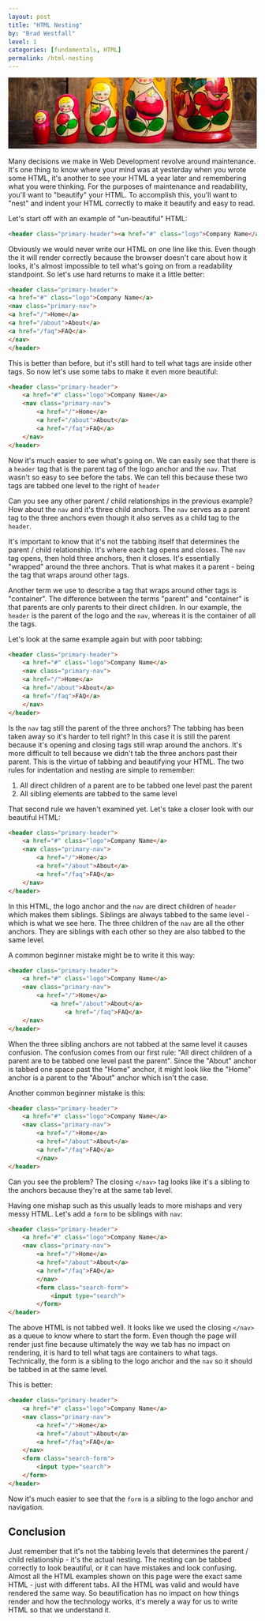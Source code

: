 ```yaml
---
layout: post
title: "HTML Nesting"
by: "Brad Westfall"
level: 1
categories: [fundamentals, HTML]
permalink: /html-nesting
---
```


<img class="bannar" src="/images/articles/nesting.jpg" alt="Nesting Dolls">

Many decisions we make in Web Development revolve around maintenance. It's one thing to know where your mind was at yesterday when you wrote some HTML, it's another to see your HTML a year later and remembering what you were thinking. For the purposes of maintenance and readability, you'll want to "beautify" your HTML. To accomplish this, you'll want to "nest" and indent your HTML correctly to make it beautify and easy to read.

Let's start off with an example of "un-beautiful" HTML:

```html
<header class="primary-header"><a href="#" class="logo">Company Name</a><nav class="primary-nav"><a href="/">Home</a><a href="/about">About</a><a href="/faq">FAQ</a></nav></header>
```

Obviously we would never write our HTML on one line like this. Even though the it will render correctly because the browser doesn't care about how it looks, it's almost impossible to tell what's going on from a readability standpoint. So let's use hard returns to make it a little better:


```html
<header class="primary-header">
<a href="#" class="logo">Company Name</a>
<nav class="primary-nav">
<a href="/">Home</a>
<a href="/about">About</a>
<a href="/faq">FAQ</a>
</nav>
</header>
```

This is better than before, but it's still hard to tell what tags are inside other tags. So now let's use some tabs to make it even more beautiful:

```html
<header class="primary-header">
    <a href="#" class="logo">Company Name</a>
    <nav class="primary-nav">
        <a href="/">Home</a>
        <a href="/about">About</a>
        <a href="/faq">FAQ</a>
    </nav>
</header>
```

Now it's much easier to see what's going on. We can easily see that there is a `header` tag that is the parent tag of the logo anchor and the `nav`. That wasn't so easy to see before the tabs. We can tell this because these two tags are tabbed one level to the right of `header`

Can you see any other parent / child relationships in the previous example? How about the `nav` and it's three child anchors. The `nav` serves as a parent tag to the three anchors even though it also serves as a child tag to the `header`.

It's important to know that it's not the tabbing itself that determines the parent / child relationship. It's where each tag opens and closes. The `nav` tag opens, then hold three anchors, then it closes. It's essentially "wrapped" around the three anchors. That is what makes it a parent - being the tag that wraps around other tags.

<p class="notice">
    Another term we use to describe a tag that wraps around other tags is "container". The difference between the terms "parent" and "container" is that parents are only parents to their direct children. In our example, the <code>header</code> is the parent of the logo and the <code>nav</code>, whereas it is the container of all the tags.
</p>

Let's look at the same example again but with poor tabbing:

```html
<header class="primary-header">
    <a href="#" class="logo">Company Name</a>
    <nav class="primary-nav">
    <a href="/">Home</a>
    <a href="/about">About</a>
    <a href="/faq">FAQ</a>
    </nav>
</header>
```

Is the `nav` tag still the parent of the three anchors? The tabbing has been taken away so it's harder to tell right? In this case it is still the parent because it's opening and closing tags still wrap around the anchors. It's more difficult to tell because we didn't tab the three anchors past their parent. This is the virtue of tabbing and beautifying your HTML. The two rules for indentation and nesting are simple to remember:

1. All direct children of a parent are to be tabbed one level past the parent
2. All sibling elements are tabbed to the same level

That second rule we haven't examined yet. Let's take a closer look with our beautiful HTML:

```html
<header class="primary-header">
    <a href="#" class="logo">Company Name</a>
    <nav class="primary-nav">
        <a href="/">Home</a>
        <a href="/about">About</a>
        <a href="/faq">FAQ</a>
    </nav>
</header>
```

In this HTML, the logo anchor and the `nav` are direct children of `header` which makes them siblings. Siblings are always tabbed to the same level - which is what we see here. The three children of the `nav` are all the other anchors. They are siblings with each other so they are also tabbed to the same level.

A common beginner mistake might be to write it this way:

```html
<header class="primary-header">
    <a href="#" class="logo">Company Name</a>
    <nav class="primary-nav">
        <a href="/">Home</a>
            <a href="/about">About</a>
                <a href="/faq">FAQ</a>
    </nav>
</header>
```

When the three sibling anchors are not tabbed at the same level it causes confusion. The confusion comes from our first rule: "All direct children of a parent are to be tabbed one level past the parent". Since the "About" anchor is tabbed one space past the "Home" anchor, it might look like the "Home" anchor is a parent to the "About" anchor which isn't the case.

Another common beginner mistake is this:

```html
<header class="primary-header">
    <a href="#" class="logo">Company Name</a>
    <nav class="primary-nav">
        <a href="/">Home</a>
        <a href="/about">About</a>
        <a href="/faq">FAQ</a>
        </nav>
</header>
```

Can you see the problem? The closing `</nav>` tag looks like it's a sibling to the anchors because they're at the same tab level.

Having one mishap such as this usually leads to more mishaps and very messy HTML. Let's add a `form` to be siblings with `nav`:

```html
<header class="primary-header">
    <a href="#" class="logo">Company Name</a>
    <nav class="primary-nav">
        <a href="/">Home</a>
        <a href="/about">About</a>
        <a href="/faq">FAQ</a>
        </nav>
        <form class="search-form">
            <input type="search">
        </form>
</header>
```

The above HTML is not tabbed well. It looks like we used the closing `</nav>` as a queue to know where to start the form. Even though the page will render just fine because ultimately the way we tab has no impact on rendering, it is hard to tell what tags are containers to what tags. Technically, the form is a sibling to the logo anchor and the `nav` so it should be tabbed in at the same level.

This is better:

```html
<header class="primary-header">
    <a href="#" class="logo">Company Name</a>
    <nav class="primary-nav">
        <a href="/">Home</a>
        <a href="/about">About</a>
        <a href="/faq">FAQ</a>
    </nav>
    <form class="search-form">
        <input type="search">
    </form>
</header>
```

Now it's much easier to see that the `form` is a sibling to the logo anchor and navigation.

## Conclusion

Just remember that it's not the tabbing levels that determines the parent / child relationship - it's the actual nesting. The nesting can be tabbed correctly to look beautiful, or it can have mistakes and look confusing. Almost all the HTML examples shown on this page were the exact same HTML - just with different tabs. All the HTML was valid and would have rendered the same way. So beautification has no impact on how things render and how the technology works, it's merely a way for us to write HTML so that we understand it.